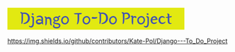 ![](https://github.com/Kate-Pol/Django---To_Do_Project/blob/main/banner.png)

https://img.shields.io/github/contributors/Kate-Pol/Django---To_Do_Project
